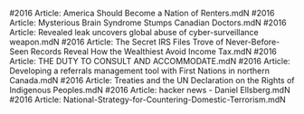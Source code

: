 #2016
Article: America Should Become a Nation of Renters.mdN
#2016
Article: Mysterious Brain Syndrome Stumps Canadian Doctors.mdN
#2016
Article: Revealed leak uncovers global abuse of cyber-surveillance weapon.mdN
#2016
Article: The Secret IRS Files Trove of Never-Before-Seen Records Reveal How the Wealthiest Avoid Income Tax.mdN
#2016
Article: THE DUTY TO CONSULT AND ACCOMMODATE.mdN
#2016
Article: Developing a referrals management tool with First Nations in northern Canada.mdN
#2016
Article: Treaties and the UN Declaration on the Rights of Indigenous Peoples.mdN
#2016
Article: hacker news - Daniel Ellsberg.mdN
#2016
Article: National-Strategy-for-Countering-Domestic-Terrorism.mdN
